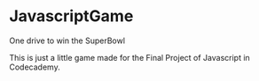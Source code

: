 # JavascriptGame
One drive to win the SuperBowl

This is just a little game made for the Final Project of Javascript in Codecademy.

